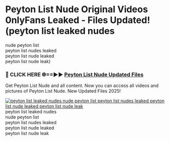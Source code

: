 # Peyton List Nude Original Videos 0nlyFans Leaked - Files Updated! (peyton list leaked nudes<br>
nude peyton list<br>
peyton list nudes leaked<br>
peyton list nude leaked<br>
peyton list nude leak)

<h3>🔴 CLICK HERE 🌐==►► <a href="https://tinyurl.com/2p9ay9w9" rel="nofollow">Peyton List Nude Updated Files</a></h3>

Get Peyton List Nude and all content. Now you can access all videos and pictures of Peyton List Nude. New Updated Files 2025!

[![peyton list leaked nudes<br>
nude peyton list<br>
peyton list nudes leaked<br>
peyton list nude leaked<br>
peyton list nude leak](https://i.imgur.com/KQgVmj3.gif)](https://tinyurl.com/2p9ay9w9)
peyton list leaked nudes<br>
nude peyton list<br>
peyton list nudes leaked<br>
peyton list nude leaked<br>
peyton list nude leak
